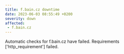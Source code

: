 ```yaml
---
title: f.bain.cz downtime
date: 2023-06-03 08:55:49 +0200
severity: down
affected:
 - f.bain.cz
---
```

Automatic checks for f.bain.cz have failed. Requirements ['http_requirement'] failed.
